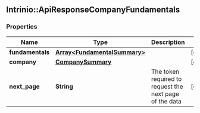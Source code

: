 ## Intrinio::ApiResponseCompanyFundamentals

### Properties
Name | Type | Description | Notes
------------ | ------------- | ------------- | -------------
**fundamentals** | [**Array&lt;FundamentalSummary&gt;**](FundamentalSummary.md) |  | [optional] 
**company** | [**CompanySummary**](CompanySummary.md) |  | [optional] 
**next_page** | **String** | The token required to request the next page of the data | [optional] 


